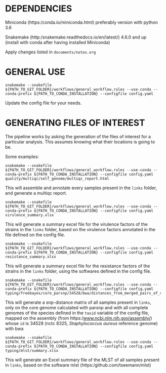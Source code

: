 # DEPENDENCIES
  Miniconda (https:/conda.io/miniconda.html) preferably version with python 3.6

  Snakemake (http:/snakemake.readthedocs.io/en/latest/) 4.6.0 and up (install with conda after having installed Miniconda)
  
  
  Apply changes listed in `documents/notes.org`
  

# GENERAL USE

```
snakemake --snakefile ${PATH_TO_GIT_FOLDER}/workflows/general_workflow.rules --use-conda --conda-prefix ${PATH_TO_CONDA_INSTALLATION} --configfile config.yaml
```


Update the config file for your needs.

# GENERATING FILES OF INTEREST

The pipeline works by asking the generation of the files of interest for a particular analysis. This assumes knowing what their locations is going to be.

Some examples:

```
snakemake --snakefile ${PATH_TO_GIT_FOLDER}/workflows/general_workflow.rules --use-conda --conda-prefix ${PATH_TO_CONDA_INSTALLATION} --configfile config.yaml quality/multiqc/self_genome/multiqc_report.html
```

This will assemble and annotate every samples present in the `links` folder, and generate a multiqc report.


```
snakemake --snakefile ${PATH_TO_GIT_FOLDER}/workflows/general_workflow.rules --use-conda --conda-prefix ${PATH_TO_CONDA_INSTALLATION} --configfile config.yaml virulence_summary.xlsx
```

This will generate a summary excel file for the virulence factors of the strains in the `links` folder, based on the virulence factors annotated in the file defined on the config file.



```
snakemake --snakefile ${PATH_TO_GIT_FOLDER}/workflows/general_workflow.rules --use-conda --conda-prefix ${PATH_TO_CONDA_INSTALLATION} --configfile config.yaml resistance_summary.xlsx
```

This will generate a summary excel file for the resistance factors of the strains in the `links` folder, using the softwares defined in the config file.


```
snakemake --snakefile ${PATH_TO_GIT_FOLDER}/workflows/general_workflow.rules --use-conda --conda-prefix ${PATH_TO_CONDA_INSTALLATION} --configfile config.yaml typing/freebayes/core_parsnp/34528/bwa/distances_from_merged_pairs_of_vcf.xlsx
```

This will generate a snp-distance matrix of all samples present in `links`, only on the core genome calculated with parsnp and with all complete genomes of the species defined in the `taxid` variable of the config file, mapped on the assembly (from https:/www.ncbi.nlm.nih.gov/assembly/) whose `id` is 34528 (nctc 8325, *Staphylococcus aureus* reference genome) with bwa


```
snakemake --snakefile ${PATH_TO_GIT_FOLDER}/workflows/general_workflow.rules --use-conda --conda-prefix ${PATH_TO_CONDA_INSTALLATION} --configfile config.yaml typing/mlst/summary.xlsx
```

This will generate an Excel summary file of the MLST of all samples present in `links`, based on the software mlst (https:/github.com/tseemann/mlst)

